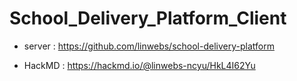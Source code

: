 # School_Delivery_Platform_Client

* server : https://github.com/linwebs/school-delivery-platform

* HackMD : https://hackmd.io/@linwebs-ncyu/HkL4I62Yu

